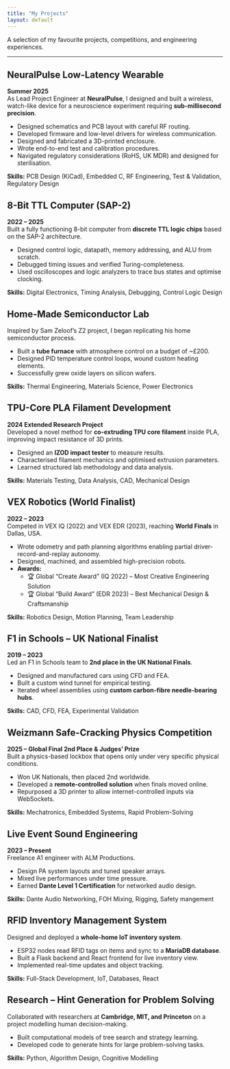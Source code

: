 ```yaml
---
title: "My Projects"
layout: default
---
```


A selection of my favourite projects, competitions, and engineering experiences.

---

## NeuralPulse Low-Latency Wearable
**Summer 2025**  
As Lead Project Engineer at **NeuralPulse**, I designed and built a wireless, watch-like device for a neuroscience experiment requiring **sub-millisecond precision**.  
- Designed schematics and PCB layout with careful RF routing.  
- Developed firmware and low-level drivers for wireless communication.  
- Designed and fabricated a 3D-printed enclosure.  
- Wrote end-to-end test and calibration procedures.  
- Navigated regulatory considerations (RoHS, UK MDR) and designed for sterilisation.

**Skills:** PCB Design (KiCad), Embedded C, RF Engineering, Test & Validation, Regulatory Design



## 8-Bit TTL Computer (SAP-2)
**2022 – 2025**  
Built a fully functioning 8-bit computer from **discrete TTL logic chips** based on the SAP-2 architecture.  
- Designed control logic, datapath, memory addressing, and ALU from scratch.  
- Debugged timing issues and verified Turing-completeness.  
- Used oscilloscopes and logic analyzers to trace bus states and optimise clocking.

**Skills:** Digital Electronics, Timing Analysis, Debugging, Control Logic Design



## Home-Made Semiconductor Lab
Inspired by Sam Zeloof’s Z2 project, I began replicating his home semiconductor process.  
- Built a **tube furnace** with atmosphere control on a budget of ~£200.  
- Designed PID temperature control loops, wound custom heating elements.  
- Successfully grew oxide layers on silicon wafers.

**Skills:** Thermal Engineering, Materials Science, Power Electronics



## TPU-Core PLA Filament Development
**2024 Extended Research Project**  
Developed a novel method for **co-extruding TPU core filament** inside PLA, improving impact resistance of 3D prints.  
- Designed an **IZOD impact tester** to measure results.  
- Characterised filament mechanics and optimised extrusion parameters.  
- Learned structured lab methodology and data analysis.

**Skills:** Materials Testing, Data Analysis, CAD, Mechanical Design

 

## VEX Robotics (World Finalist)
**2022 – 2023**  
Competed in VEX IQ (2022) and VEX EDR (2023), reaching **World Finals** in Dallas, USA.  
- Wrote odometry and path planning algorithms enabling partial driver-record-and-replay autonomy.  
- Designed, machined, and assembled high-precision robots.  
- **Awards:**  
  - 🏆 Global “Create Award” (IQ 2022) – Most Creative Engineering Solution  
  - 🏆 Global “Build Award” (EDR 2023) – Best Mechanical Design & Craftsmanship

**Skills:** Robotics Design, Motion Planning, Team Leadership


## F1 in Schools – UK National Finalist
**2019 – 2023**  
Led an F1 in Schools team to **2nd place in the UK National Finals**.  
- Designed and manufactured cars using CFD and FEA.  
- Built a custom wind tunnel for empirical testing.  
- Iterated wheel assemblies using **custom carbon-fibre needle-bearing hubs**.

**Skills:** CAD, CFD, FEA, Experimental Validation


  
## Weizmann Safe-Cracking Physics Competition
**2025 – Global Final 2nd Place & Judges’ Prize**  
Built a physics-based lockbox that opens only under very specific physical conditions.  
- Won UK Nationals, then placed 2nd worldwide.  
- Developed a **remote-controlled solution** when finals moved online.  
- Repurposed a 3D printer to allow internet-controlled inputs via WebSockets.

**Skills:** Mechatronics, Embedded Systems, Rapid Problem-Solving



## Live Event Sound Engineering
**2023 – Present**  
Freelance A1 engineer with ALM Productions.  
- Design PA system layouts and tuned speaker arrays.  
- Mixed live performances under time pressure.  
- Earned **Dante Level 1 Certification** for networked audio design.

**Skills:** Dante Audio Networking, FOH Mixing, Rigging, Safety mangement




## RFID Inventory Management System
Designed and deployed a **whole-home IoT inventory system**.  
- ESP32 nodes read RFID tags on items and sync to a **MariaDB database**.  
- Built a Flask backend and React frontend for live inventory view.  
- Implemented real-time updates and object tracking.

**Skills:** Full-Stack Development, IoT, Databases, React




## Research – Hint Generation for Problem Solving
Collaborated with researchers at **Cambridge, MIT, and Princeton** on a project modelling human decision-making.  
- Built computational models of tree search and strategy learning.  
- Developed code to generate hints for large problem-solving tasks.

**Skills:** Python, Algorithm Design, Cognitive Modelling
